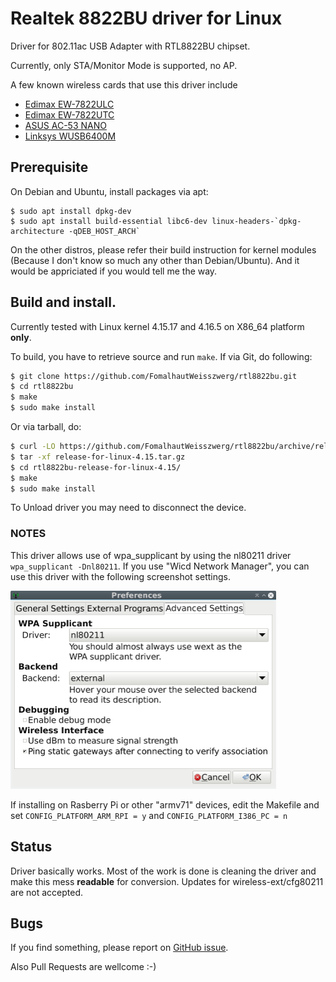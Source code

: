 # Realtek 8822BU driver for Linux

Driver for 802.11ac USB Adapter with RTL8822BU chipset.

Currently, only STA/Monitor Mode is supported, no AP.

A few known wireless cards that use this driver include 
* [Edimax EW-7822ULC](http://us.edimax.com/edimax/merchandise/merchandise_detail/data/edimax/us/wireless_adapters_ac1200_dual-band/ew-7822ulc/)
* [Edimax EW-7822UTC](https://www.edimax.com/edimax/merchandise/merchandise_detail/data/edimax/global/wireless_adapters_ac1200_dual-band/ew-7822utc/)
* [ASUS AC-53 NANO](https://www.asus.com/Networking/USB-AC53-Nano/)
* [Linksys WUSB6400M](https://www.linksys.com/us/p/P-WUSB6400M/)

## Prerequisite

On Debian and Ubuntu, install packages via apt:

```
$ sudo apt install dpkg-dev
$ sudo apt install build-essential libc6-dev linux-headers-`dpkg-architecture -qDEB_HOST_ARCH`
```

On the other distros, please refer their build instruction for kernel modules (Because I don't know so much any other than Debian/Ubuntu). And it would be appriciated if you would tell me the way.


## Build and install.

Currently tested with Linux kernel 4.15.17 and 4.16.5 on X86_64 platform **only**.

To build, you have to retrieve source and run `make`.
If via Git, do following:

```sh
$ git clone https://github.com/FomalhautWeisszwerg/rtl8822bu.git
$ cd rtl8822bu
$ make
$ sudo make install
```

Or via tarball, do:

```sh
$ curl -LO https://github.com/FomalhautWeisszwerg/rtl8822bu/archive/release-for-linux-4.15.tar.gz
$ tar -xf release-for-linux-4.15.tar.gz
$ cd rtl8822bu-release-for-linux-4.15/
$ make
$ sudo make install
```

To Unload driver you may need to disconnect the device.


### NOTES

This driver allows use of wpa_supplicant by using the nl80211 driver
`wpa_supplicant -Dnl80211`. If you use "Wicd Network Manager", you can use this driver with the following screenshot settings.

<img src="./image/wicd_networkmanager_setting.png" height="317" width="425">

If installing on Rasberry Pi or other "armv71" devices, edit the Makefile and set `CONFIG_PLATFORM_ARM_RPI = y` and `CONFIG_PLATFORM_I386_PC = n`


## Status

Driver basically works.
Most of the work is done is cleaning the driver and make this mess **readable**   for conversion.
Updates for wireless-ext/cfg80211  are not accepted.  


## Bugs

If you find something, please report on [GitHub issue](https://github.com/FomalhautWeisszwerg/rtl8822bu/issues).

Also Pull Requests are wellcome :-)

